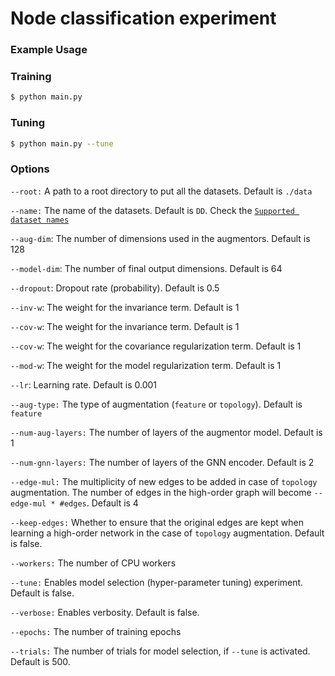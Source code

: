 # Node classification experiment

### Example Usage

### Training

```sh
$ python main.py
```

### Tuning

```sh
$ python main.py --tune
```

### Options

`--root:`
A path to a root directory to put all the datasets. Default is `./data`

`--name:`
The name of the datasets. Default is `DD`. Check the [`Supported dataset names`](#Supported-dataset-names)

`--aug-dim`: The number of dimensions used in the augmentors. Default is 128

`--model-dim`: The number of final output dimensions. Default is 64

`--dropout`: Dropout rate (probability). Default is 0.5

`--inv-w`: The weight for the invariance term. Default is 1

`--cov-w`: The weight for the invariance term. Default is 1

`--cov-w`: The weight for the covariance regularization term. Default is 1

`--mod-w`: The weight for the model regularization term. Default is 1

`--lr`: Learning rate. Default is 0.001

`--aug-type:` The type of augmentation (`feature` or `topology`). Default is `feature`

`--num-aug-layers:` The number of layers of the augmentor model. Default is 1

`--num-gnn-layers:` The number of layers of the GNN encoder. Default is 2

`--edge-mul:` The multiplicity of new edges to be added in case of `topology` augmentation. 
The number of edges in the high-order graph will become `--edge-mul * #edges`. Default is 4

`--keep-edges:` Whether to ensure that the original edges are kept when learning a high-order network
in the case of `topology` augmentation. Default is false.

`--workers:` The number of CPU workers

`--tune:` Enables model selection (hyper-parameter tuning) experiment. Default is false.

`--verbose:` Enables verbosity. Default is false.

`--epochs:` The number of training epochs

`--trials:` The number of trials for model selection, if `--tune` is activated. Default is 500.
